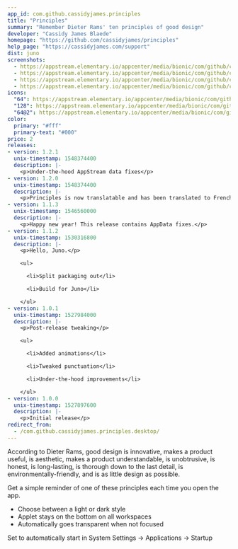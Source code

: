 ```yaml
---
app_id: com.github.cassidyjames.principles
title: "Principles"
summary: "Remember Dieter Rams' ten principles of good design"
developer: "Cassidy James Blaede"
homepage: "https://github.com/cassidyjames/principles"
help_page: "https://cassidyjames.com/support"
dist: juno
screenshots:
  - https://appstream.elementary.io/appcenter/media/bionic/com/github/cassidyjames.principles/10286B575C3A330368FA91FB37CD292E/screenshots/image-1_orig.png
  - https://appstream.elementary.io/appcenter/media/bionic/com/github/cassidyjames.principles/10286B575C3A330368FA91FB37CD292E/screenshots/image-2_orig.png
  - https://appstream.elementary.io/appcenter/media/bionic/com/github/cassidyjames.principles/10286B575C3A330368FA91FB37CD292E/screenshots/image-3_orig.png
  - https://appstream.elementary.io/appcenter/media/bionic/com/github/cassidyjames.principles/10286B575C3A330368FA91FB37CD292E/screenshots/image-4_orig.png
icons:
  "64": https://appstream.elementary.io/appcenter/media/bionic/com/github/cassidyjames.principles/10286B575C3A330368FA91FB37CD292E/icons/64x64/com.github.cassidyjames.principles_com.github.cassidyjames.principles.png
  "128": https://appstream.elementary.io/appcenter/media/bionic/com/github/cassidyjames.principles/10286B575C3A330368FA91FB37CD292E/icons/128x128/com.github.cassidyjames.principles_com.github.cassidyjames.principles.png
  "64@2": https://appstream.elementary.io/appcenter/media/bionic/com/github/cassidyjames.principles/10286B575C3A330368FA91FB37CD292E/icons/64x64@2/com.github.cassidyjames.principles_com.github.cassidyjames.principles.png
color:
  primary: "#fff"
  primary-text: "#000"
price: 2
releases:
- version: 1.2.1
  unix-timestamp: 1548374400
  description: |-
    <p>Under-the-hood AppStream data fixes</p>
- version: 1.2.0
  unix-timestamp: 1548374400
  description: |-
    <p>Principles is now translatable and has been translated to French (thanks, @NathanBnm!)</p>
- version: 1.1.3
  unix-timestamp: 1546560000
  description: |-
    <p>Happy new year! This release contains AppData fixes.</p>
- version: 1.1.2
  unix-timestamp: 1530316800
  description: |-
    <p>Hello, Juno.</p>

    <ul>

      <li>Split packaging out</li>

      <li>Build for Juno</li>

    </ul>
- version: 1.0.1
  unix-timestamp: 1527984000
  description: |-
    <p>Post-release tweaking</p>

    <ul>

      <li>Added animations</li>

      <li>Tweaked punctuation</li>

      <li>Under-the-hood improvements</li>

    </ul>
- version: 1.0.0
  unix-timestamp: 1527897600
  description: |-
    <p>Initial release</p>
redirect_from:
  - /com.github.cassidyjames.principles.desktop/
---
```


<p>According to Dieter Rams, good design is innovative, makes a product useful, is aesthetic, makes a product understandable, is unobtrusive, is honest, is long-lasting, is thorough down to the last detail, is environmentally-friendly, and is as little design as possible.</p>
<p>Get a simple reminder of one of these principles each time you open the app.</p>
<ul>
  <li>Choose between a light or dark style</li>
  <li>Applet stays on the bottom on all workspaces</li>
  <li>Automatically goes transparent when not focused</li>
</ul>
<p>Set to automatically start in System Settings → Applications → Startup</p>